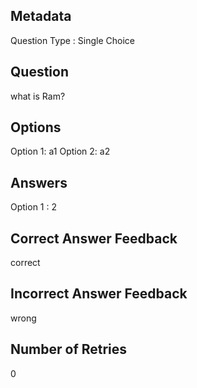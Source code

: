 ## Metadata
Question Type : Single Choice

## Question
what is Ram?

## Options
Option 1: a1
Option 2: a2

## Answers
Option 1 : 2

## Correct Answer Feedback
correct

## Incorrect Answer Feedback
wrong

## Number of Retries
0

